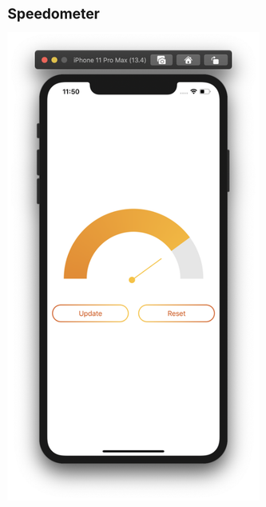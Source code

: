 # Speedometer

![](https://github.com/ram4ik/Speedometer/blob/master/Speedometer/Assets.xcassets/Screenshot%202020-04-23%20at%2011.50.31.imageset/Screenshot%202020-04-23%20at%2011.50.31.png)

